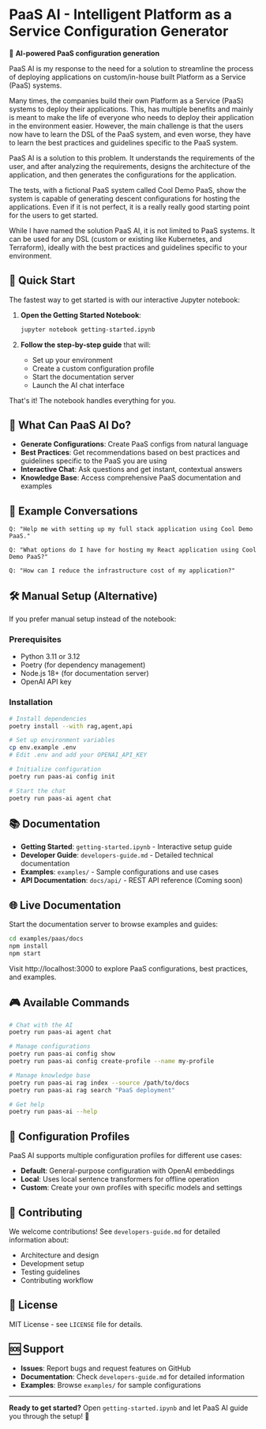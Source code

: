 # PaaS AI - Intelligent Platform as a Service Configuration Generator

🤖 **AI-powered PaaS configuration generation**

PaaS AI is my response to the need for a solution to streamline the process of deploying applications on custom/in-house built Platform as a Service (PaaS) systems.

Many times, the companies build their own Platform as a Service (PaaS) systems to deploy their applications. This, has multiple benefits and mainly is meant to make the life of everyone who needs to deploy their application in the environment easier. However, the main challenge is that the users now have to learn the DSL of the PaaS system, and even worse, they have to learn the best practices and guidelines specific to the PaaS system.

PaaS AI is a solution to this problem. It understands the requirements of the user, and after analyzing the requirements, designs the architecture of the application, and then generates the configurations for the application.

The tests, with a fictional PaaS system called Cool Demo PaaS, show the system is capable of generating descent configurations for hosting the applications. Even if it is not perfect, it is a really really good starting point for the users to get started.

While I have named the solution PaaS AI, it is not limited to PaaS systems. It can be used for any DSL (custom or existing like Kubernetes, and Terraform), ideally with the best practices and guidelines specific to your environment.

## 🚀 Quick Start

The fastest way to get started is with our interactive Jupyter notebook:

1. **Open the Getting Started Notebook**:
   ```bash
   jupyter notebook getting-started.ipynb
   ```

2. **Follow the step-by-step guide** that will:
   - Set up your environment
   - Create a custom configuration profile
   - Start the documentation server
   - Launch the AI chat interface

That's it! The notebook handles everything for you.

## 🎯 What Can PaaS AI Do?

- **Generate Configurations**: Create PaaS configs from natural language
- **Best Practices**: Get recommendations based on best practices and guidelines specific to the PaaS you are using
- **Interactive Chat**: Ask questions and get instant, contextual answers
- **Knowledge Base**: Access comprehensive PaaS documentation and examples

## 💬 Example Conversations

```
Q: "Help me with setting up my full stack application using Cool Demo PaaS."

Q: "What options do I have for hosting my React application using Cool Demo PaaS?"

Q: "How can I reduce the infrastructure cost of my application?"
```

## 🛠️ Manual Setup (Alternative)

If you prefer manual setup instead of the notebook:

### Prerequisites
- Python 3.11 or 3.12
- Poetry (for dependency management)
- Node.js 18+ (for documentation server)
- OpenAI API key

### Installation
```bash
# Install dependencies
poetry install --with rag,agent,api

# Set up environment variables
cp env.example .env
# Edit .env and add your OPENAI_API_KEY

# Initialize configuration
poetry run paas-ai config init

# Start the chat
poetry run paas-ai agent chat
```

## 📚 Documentation

- **Getting Started**: `getting-started.ipynb` - Interactive setup guide
- **Developer Guide**: `developers-guide.md` - Detailed technical documentation
- **Examples**: `examples/` - Sample configurations and use cases
- **API Documentation**: `docs/api/` - REST API reference (Coming soon)

## 🌐 Live Documentation

Start the documentation server to browse examples and guides:

```bash
cd examples/paas/docs
npm install
npm start
```

Visit http://localhost:3000 to explore PaaS configurations, best practices, and examples.

## 🎮 Available Commands

```bash
# Chat with the AI
poetry run paas-ai agent chat

# Manage configurations
poetry run paas-ai config show
poetry run paas-ai config create-profile --name my-profile

# Manage knowledge base
poetry run paas-ai rag index --source /path/to/docs
poetry run paas-ai rag search "PaaS deployment"

# Get help
poetry run paas-ai --help
```

## 🔧 Configuration Profiles

PaaS AI supports multiple configuration profiles for different use cases:

- **Default**: General-purpose configuration with OpenAI embeddings
- **Local**: Uses local sentence transformers for offline operation
- **Custom**: Create your own profiles with specific models and settings

## 🤝 Contributing

We welcome contributions! See `developers-guide.md` for detailed information about:

- Architecture and design
- Development setup
- Testing guidelines
- Contributing workflow

## 📄 License

MIT License - see `LICENSE` file for details.

## 🆘 Support

- **Issues**: Report bugs and request features on GitHub
- **Documentation**: Check `developers-guide.md` for detailed information
- **Examples**: Browse `examples/` for sample configurations

---

**Ready to get started?** Open `getting-started.ipynb` and let PaaS AI guide you through the setup! 🚀
